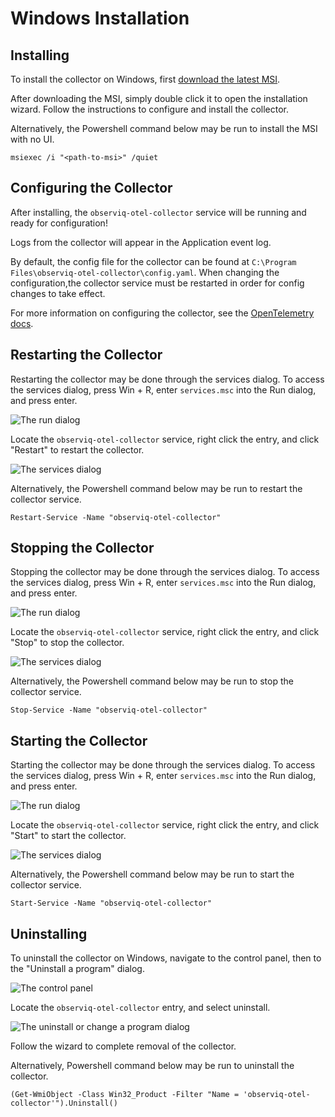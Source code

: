 # Windows Installation

## Installing

To install the collector on Windows, first [download the latest MSI](https://github.com/observIQ/observiq-otel-collector/releases/latest).

After downloading the MSI, simply double click it to open the installation wizard. Follow the instructions to configure and install the collector.

Alternatively, the Powershell command below may be run to install the MSI with no UI.
```pwsh
msiexec /i "<path-to-msi>" /quiet
```

## Configuring the Collector

After installing, the `observiq-otel-collector` service will be running and ready for configuration! 

Logs from the collector will appear in the Application event log.

By default, the config file for the collector can be found at `C:\Program Files\observiq-otel-collector\config.yaml`. When changing the configuration,the collector service must be restarted in order for config changes to take effect.

For more information on configuring the collector, see the [OpenTelemetry docs](https://opentelemetry.io/docs/collector/configuration/).

## Restarting the Collector
Restarting the collector may be done through the services dialog.
To access the services dialog, press Win + R, enter `services.msc` into the Run dialog, and press enter.

![The run dialog](./screenshots/windows/launch-services.png)

Locate the `observiq-otel-collector` service, right click the entry, and click "Restart" to restart the collector.

![The services dialog](./screenshots/windows/stop-restart-service.png)

Alternatively, the Powershell command below may be run to restart the collector service.
```pwsh
Restart-Service -Name "observiq-otel-collector"
```

## Stopping the Collector

Stopping the collector may be done through the services dialog.
To access the services dialog, press Win + R, enter `services.msc` into the Run dialog, and press enter.

![The run dialog](./screenshots/windows/launch-services.png)

Locate the `observiq-otel-collector` service, right click the entry, and click "Stop" to stop the collector.

![The services dialog](./screenshots/windows/stop-restart-service.png)

Alternatively, the Powershell command below may be run to stop the collector service.
```pwsh
Stop-Service -Name "observiq-otel-collector"
```

## Starting the Collector

Starting the collector may be done through the services dialog.
To access the services dialog, press Win + R, enter `services.msc` into the Run dialog, and press enter.

![The run dialog](./screenshots/windows/launch-services.png)

Locate the `observiq-otel-collector` service, right click the entry, and click "Start" to start the collector.

![The services dialog](./screenshots/windows/start-service.png)

Alternatively, the Powershell command below may be run to start the collector service.
```pwsh
Start-Service -Name "observiq-otel-collector"
```

## Uninstalling

To uninstall the collector on Windows, navigate to the control panel, then to the "Uninstall a program" dialog.

![The control panel](./screenshots/windows/control-panel-uninstall.png)

Locate the `observiq-otel-collector` entry, and select uninstall. 

![The uninstall or change a program dialog](./screenshots/windows/uninstall-collector.png)

Follow the wizard to complete removal of the collector.

Alternatively, Powershell command below may be run to uninstall the collector.
```pwsh
(Get-WmiObject -Class Win32_Product -Filter "Name = 'observiq-otel-collector'").Uninstall()
```
